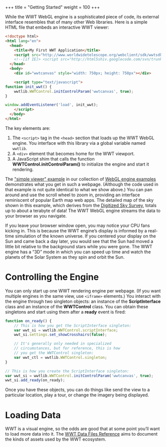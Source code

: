+++
title = "Getting Started"
weight = 100
+++

While the WWT WebGL engine is a sophisticated piece of code, its external
interface resembles that of many other Web libraries. Here is a simple HTML
file that embeds an interactive WWT viewer:

```html
<!doctype html>
<html lang="en">
  <head>
    <title>My First WWT Application</title>
    <script src="http://www.worldwidetelescope.org/webclient/sdk/wwtsdk.js"></script>
    <!--[if IE]> <script src="http://html5shiv.googlecode.com/svn/trunk/html5.js"></script><![endif]-->
  </head>
  <body>
    <div id="wwtcanvas" style="width: 750px; height: 750px"></div>

    <script type="text/javascript">
function init_wwt() {
    wwtlib.WWTControl.initControlParam('wwtcanvas', true);
}

window.addEventListener('load', init_wwt);
    </script>
  </body>
</html>
```

The key elements are:

1. The `<script>` tag in the `<head>` section that loads up the WWT WebGL
   engine. You interface with this library via a global variable named
   `wwtlib`.
2. A `<div>` element that becomes home for the WWT viewport.
3. A JavaScript shim that calls the function
   **WWTControl.initControlParam()** to initialize the engine and start it
   rendering.

The ["simple viewer" example] in our collection of [WebGL engine examples]
demonstrates what you get in such a webpage. (Although the code used in that
example is not quite identical to what we show above.) You can pan around and
use the scroll wheel to zoom in, providing an interface reminiscent of popular
Earth map web apps. The detailed map of the sky shown in this example, which
derives from the [Digitized Sky Survey], totals up to about a terabyte of
data! The WWT WebGL engine streams the data to your browser as you navigate.

["simple viewer" example]: http://webhosted.wwt-forum.org/webengine-examples/#simple-viewer
[WebGL engine examples]: http://webhosted.wwt-forum.org/webengine-examples/
[Digitized Sky Survey]: https://en.wikipedia.org/wiki/Digitized_Sky_Survey

If you leave your browser window open, you may notice your CPU fans kicking
in. This is because the WWT engine’s display is informed by a real-time
simulation of the known universe. If you centered your display on the Sun and
came back a day later, you would see that the Sun had moved a little bit
relative to the background stars while you were gone. The WWT engine has a
“3D” mode in which you can speed up time and watch the planets of the Solar
System as they spin and orbit the Sun.


# Controlling the Engine

You can only start up one WWT rendering engine per webpage. (If you want
multiple engines in the same view, use `<iframe>` elements.) You interact with
the engine through two singleton objects: an instance of the
**ScriptInterface** class and an instance of the **WWTControl** class. You
can obtain these singletons and start using them after a **ready** event is
fired:

```js
function on_ready() {
    // This is how you get the ScriptInterface singleton:
    var wwt_si = wwtlib.WWTControl.scriptInterface;
    wwt_si.settings.set_showCrosshairs(false);

    // It's generally only needed in specialized
    // circumstances, but for reference, this is how
    // you get the WWTControl singleton:
    var wwt_ctl = wwtlib.WWTControl.singleton;
}

// This is how you create the ScriptInterface singleton:
var wwt_si = wwtlib.WWTControl.initControlParam('wwtcanvas', true);
wwt_si.add_ready(on_ready);
```

Once you have these objects, you can do things like
send the view to a particular location, play a tour, or
change the imagery being displayed.


# Loading Data

WWT is a visual engine, so the odds are good that at some point you’ll want to
load more data into it. The [WWT Data Files Reference] aims to document the
kinds of assets used by the WWT ecosystem.

[WWT Data Files Reference]: https://worldwidetelescope.gitbook.io/data-files-reference/
